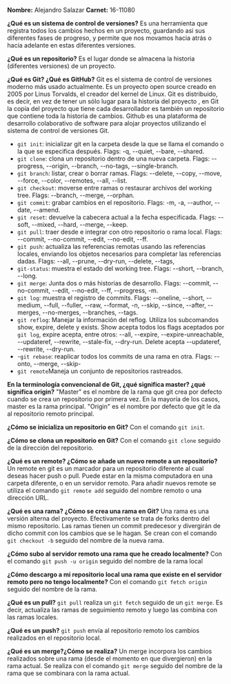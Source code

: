 **Nombre:** Alejandro Salazar
**Carnet:** 16-11080

**¿Qué es un sistema de control de versiones?**
Es una herramienta que registra todos los cambios hechos en un proyecto, guardando asi sus diferentes fases de progreso, y permite que nos movamos hacia atrás o hacia adelante en estas diferentes versiones.

**¿Qué es un repositorio?**
Es el lugar donde se almacena la historia (diferentes versiones) de un proyecto.

**¿Qué es Git? ¿Qué es GitHub?**
Git es el sistema de control de versiones moderno más usado actualmente. Es un proyecto open source creado en 2005 por Linus Torvalds, el creador del kernel de Linux. Git es distribuido, es decir, en vez de tener un sólo lugar para la historia del proyecto , en Git la copia del proyecto que tiene cada desarrollador es también un repositorio que contiene toda la historia de cambios.
Github es una plataforma de desarrollo colaborativo de software para alojar proyectos utilizando el sistema de control de versiones Git.

 - `git init`: inicializar git en la carpeta desde la que se llama el comando o la que se especifica después. Flags: -q, --quiet, --bare, --shared.
 - `git clone`: clona un repositorio dentro de una nueva carpeta. Flags: --progress, --origin, --branch, --no-tags, --single-branch.
 - `git branch`: listar, crear o borrar ramas. Flags: --delete, --copy, --move, --force, --color, --remotes, --all, --list.
 - `git checkout`: moverse entre ramas o restaurar archivos del working tree. Flags: --branch, --merge, --orphan.
 - `git commit`: grabar cambios en el repositorio. Flags: -m, -a, --author, --date, --amend.
 - `git reset`: devuelve la cabecera actual a la fecha especificada. Flags: --soft, --mixed, --hard, --merge, --keep.
 - `git pull`: traer desde e integrar con otro repositorio o rama local. Flags: --commit, --no-commit, --edit, --no-edit, --ff.
 - `git push`: actualiza las referencias remotas usando las referencias locales, enviando los objetos necesarios para completar las referencias dadas. Flags: --all, --prune, --dry-run, --delete, --tags, 
 - `git-status`: muestra el estado del working tree. Flags: --short, --branch, --long.
 - `git merge`: Junta dos o más historias de desarrollo. Flags: --commit, --no-commit, --edit, --no-edit, --ff, --progress, -m.
 - `git log`: muestra el registro de commits. Flags: --oneline, --short, --medium, --full, --fuller, --raw, --format, -n, --skip, --since, --after, --merges, --no-merges, --branches, --tags.
 - `git reflog`: Manejar la información del reflog. Utiliza los subcomandos show, expire, delete y exists. Show acepta todos los flags aceptados por `git log`, expire acepta, entre otros: --all, --expire, --expire-unreachable, --updateref, --rewrite, --stale-fix, --dry-run. Delete acepta --updateref, --rewrite, --dry-run.
 - -`git rebase`: reaplicar todos los commits de una rama en otra. Flags: --onto, --merge, --skip-
 - `git remote`Maneja un conjunto de repositorios rastreados. 

**En la terminología convencional de Git, ¿qué significa master? ¿qué significa origin?**
"Master" es el nombre de la rama que git crea por defecto cuando se crea un repositorio por primera vez. En la mayoría de los casos, master es la rama principal. 
"Origin" es el nombre por defecto que git le da al repositorio remoto principal.

**¿Cómo se inicializa un repositorio en Git?**
Con el comando `git init`.

**¿Cómo se clona un repositorio en Git?**
Con el comando `git clone` seguido de la dirección del repositorio.

**¿Qué es un remote? ¿Cómo se añade un nuevo remote a un repositorio?**
Un remote en git es un marcador para un repositorio diferente al cual deseas hacer push o pull. Puede estar en la misma computadora en una carpeta diferente, o en un servidor remoto. Para añadir nuevos remote se utiliza el comando `git remote add` seguido del nombre remoto o una dirección URL.

**¿Qué es una rama? ¿Cómo se crea una rama en Git?**
Una rama es una versión alterna del proyecto. Efectivamente se trata de forks dentro del mismo repositorio. Las ramas tienen un commit predecesor y divergirán de dicho commit con los cambios que se le hagan. Se crean con el comando `git checkout -b` seguido del nombre de la nueva rama.

**¿Cómo subo al servidor remoto una rama que he creado localmente?**
Con el comando `git push -u origin` seguido del nombre de la rama local

**¿Cómo descargo a mi repositorio local una rama que existe en el servidor remoto pero no tengo localmente?**
Con el comando `git fetch origin` seguido del nombre de la rama.

**¿Qué es un pull?**
`git pull` realiza un `git fetch` seguido de un `git merge`. Es decir, actualiza las ramas de seguimiento remoto y luego las combina con las ramas locales.

**¿Qué es un push?**
`git push` envía al repositorio remoto los cambios realizados en el repositorio local.

**¿Qué es un merge?¿Cómo se realiza?**
Un merge incorpora los cambios realizados sobre una rama (desde el momento en que divergieron) en la rama actual. Se realiza con el comando `git merge` seguido del nombre de la rama que se combinara con la rama actual.

